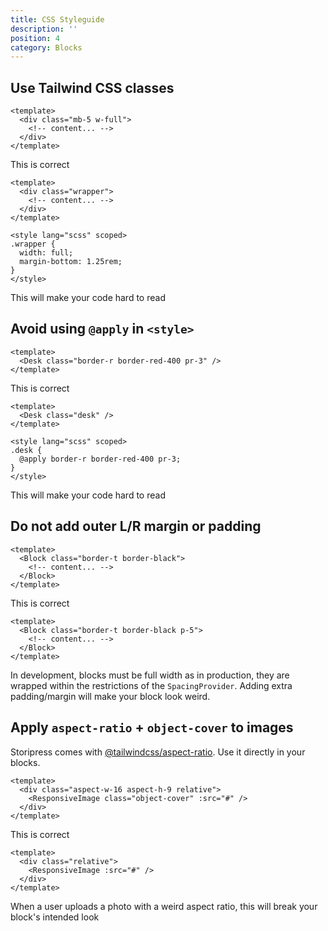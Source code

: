 ```yaml
---
title: CSS Styleguide
description: ''
position: 4
category: Blocks
---
```


## Use Tailwind CSS classes

```vue
<template>
  <div class="mb-5 w-full">
    <!-- content... -->
  </div>
</template>
```

<alert type="success"> This is correct</alert>

```vue
<template>
  <div class="wrapper">
    <!-- content... -->
  </div>
</template>

<style lang="scss" scoped>
.wrapper {
  width: full;
  margin-bottom: 1.25rem;
}
</style>
```

<alert type="danger"> This will make your code hard to read</alert>

## Avoid using `@apply` in `<style>`

```vue
<template>
  <Desk class="border-r border-red-400 pr-3" />
</template>
```

<alert type="success"> This is correct</alert>

```vue
<template>
  <Desk class="desk" />
</template>

<style lang="scss" scoped>
.desk {
  @apply border-r border-red-400 pr-3;
}
</style>
```

<alert type="danger"> This will make your code hard to read</alert>

## Do not add outer L/R margin or padding

```vue
<template>
  <Block class="border-t border-black">
    <!-- content... -->
  </Block>
</template>
```

<alert type="success"> This is correct</alert>

```vue
<template>
  <Block class="border-t border-black p-5">
    <!-- content... -->
  </Block>
</template>
```

<alert type="danger"> In development, blocks must be full width as in production, they are wrapped within the restrictions of the `SpacingProvider`. Adding extra padding/margin will make your block look weird.</alert>

## Apply `aspect-ratio` + `object-cover` to images

<alert Type="info"> Storipress comes with [@tailwindcss/aspect-ratio](https://github.com/tailwindlabs/tailwindcss-aspect-ratio). Use it directly in your blocks.
</alert>

```vue
<template>
  <div class="aspect-w-16 aspect-h-9 relative">
    <ResponsiveImage class="object-cover" :src="#" />
  </div>
</template>
```

<alert type="success"> This is correct</alert>

```vue
<template>
  <div class="relative">
    <ResponsiveImage :src="#" />
  </div>
</template>
```

<alert type="danger"> When a user uploads a photo with a weird aspect ratio, this will break your block's intended look</alert>
